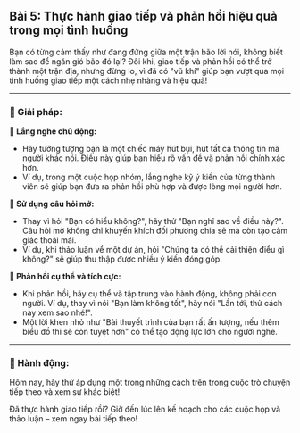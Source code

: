 ## Bài 5: Thực hành giao tiếp và phản hồi hiệu quả trong mọi tình huống

Bạn có từng cảm thấy như đang đứng giữa một trận bão lời nói, không biết làm sao để ngăn gió bão đó lại? Đôi khi, giao tiếp và phản hồi có thể trở thành một trận địa, nhưng đừng lo, vì đã có "vũ khí" giúp bạn vượt qua mọi tình huống giao tiếp một cách nhẹ nhàng và hiệu quả!

---

### 📌 Giải pháp:

**🔹 Lắng nghe chủ động:**
- Hãy tưởng tượng bạn là một chiếc máy hút bụi, hút tất cả thông tin mà người khác nói. Điều này giúp bạn hiểu rõ vấn đề và phản hồi chính xác hơn.
- Ví dụ, trong một cuộc họp nhóm, lắng nghe kỹ ý kiến của từng thành viên sẽ giúp bạn đưa ra phản hồi phù hợp và được lòng mọi người hơn.

**🔹 Sử dụng câu hỏi mở:**
- Thay vì hỏi "Bạn có hiểu không?", hãy thử "Bạn nghĩ sao về điều này?". Câu hỏi mở không chỉ khuyến khích đối phương chia sẻ mà còn tạo cảm giác thoải mái.
- Ví dụ, khi thảo luận về một dự án, hỏi "Chúng ta có thể cải thiện điều gì không?" sẽ giúp thu thập được nhiều ý kiến đóng góp.

**🔹 Phản hồi cụ thể và tích cực:**
- Khi phản hồi, hãy cụ thể và tập trung vào hành động, không phải con người. Ví dụ, thay vì nói "Bạn làm không tốt", hãy nói "Lần tới, thử cách này xem sao nhé!".
- Một lời khen nhỏ như "Bài thuyết trình của bạn rất ấn tượng, nếu thêm biểu đồ thì sẽ còn tuyệt hơn" có thể tạo động lực lớn cho người nghe.

---

### 🚀 Hành động:

Hôm nay, hãy thử áp dụng một trong những cách trên trong cuộc trò chuyện tiếp theo và xem sự khác biệt! 

Đã thực hành giao tiếp rồi? Giờ đến lúc lên kế hoạch cho các cuộc họp và thảo luận – xem ngay bài tiếp theo!
